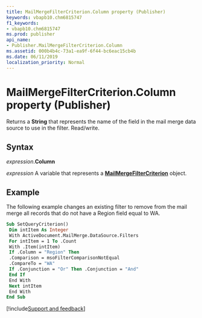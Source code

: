 ```yaml
---
title: MailMergeFilterCriterion.Column property (Publisher)
keywords: vbapb10.chm6815747
f1_keywords:
- vbapb10.chm6815747
ms.prod: publisher
api_name:
- Publisher.MailMergeFilterCriterion.Column
ms.assetid: 000b4b4c-73a1-ea9f-6f44-bc6eac15cb4b
ms.date: 06/11/2019
localization_priority: Normal
---
```



# MailMergeFilterCriterion.Column property (Publisher)

Returns a **String** that represents the name of the field in the mail merge data source to use in the filter. Read/write.


## Syntax

_expression_.**Column**

_expression_ A variable that represents a **[MailMergeFilterCriterion](Publisher.MailMergeFilterCriterion.md)** object.


## Example

The following example changes an existing filter to remove from the mail merge all records that do not have a Region field equal to WA.

```vb
Sub SetQueryCriterion() 
 Dim intItem As Integer 
 With ActiveDocument.MailMerge.DataSource.Filters 
 For intItem = 1 To .Count 
 With .Item(intItem) 
 If .Column = "Region" Then 
 .Comparison = msoFilterComparisonNotEqual 
 .CompareTo = "WA" 
 If .Conjunction = "Or" Then .Conjunction = "And" 
 End If 
 End With 
 Next intItem 
 End With 
End Sub
```

[!include[Support and feedback](~/includes/feedback-boilerplate.md)]